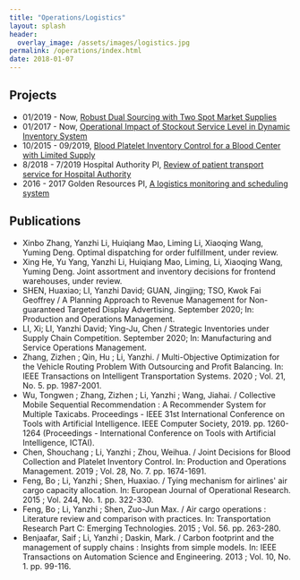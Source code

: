 ```yaml
---
title: "Operations/Logistics"
layout: splash
header:
  overlay_image: /assets/images/logistics.jpg
permalink: /operations/index.html
date: 2018-01-07
---
```


## Projects

- 01/2019 - Now, [Robust Dual Sourcing with Two Spot Market Supplies]({{'/projects/robust-dual-sourcing-with-two-spot-market-supplies/'|relative_url}})
- 01/2017 - Now, [Operational Impact of Stockout Service Level in Dynamic Inventory System]({{'/projects/operational-impact-of-stockout-service-level-in-dynamic-inventory-system/'|relative_url}})
- 10/2015 - 09/2019, [Blood Platelet Inventory Control for a Blood Center with Limited Supply]({{'/projects/blood-platelet-inventory-control-for-a-blood-center-with-limited-supply/'|relative_url}})
- 8/2018 - 7/2019 Hospital Authority PI, [Review of patient transport service for Hospital Authority]({{'/projects/review-of-patient-transport-service-for-hospital-authority/'|relative_url}})
- 2016 - 2017 Golden Resources PI, [A logistics monitoring and scheduling system]({{'/projects/grds/'|relative_url}})

## Publications
- Xinbo Zhang, Yanzhi Li, Huiqiang Mao, Liming Li, Xiaoqing Wang, Yuming Deng. Optimal dispatching for order fulfillment, under review.
- Xing He, Yu Yang, Yanzhi Li, Huiqiang Mao, Liming, Li, Xiaoqing Wang, Yuming Deng. Joint assortment and inventory decisions for frontend warehouses, under review.
- SHEN, Huaxiao; LI, Yanzhi David; GUAN, Jingjing; TSO, Kwok Fai Geoffrey / A Planning Approach to Revenue Management for Non-guaranteed Targeted Display Advertising. September 2020; In: Production and Operations Management.
- LI, Xi; LI, Yanzhi David; Ying-Ju, Chen / Strategic Inventories under Supply Chain Competition. September 2020; In: Manufacturing and Service Operations Management.
- Zhang, Zizhen ; Qin, Hu ; Li, Yanzhi. / Multi-Objective Optimization for the Vehicle Routing Problem With Outsourcing and Profit Balancing. In: IEEE Transactions on Intelligent Transportation Systems. 2020 ; Vol. 21, No. 5. pp. 1987-2001.
- Wu, Tongwen ; Zhang, Zizhen ; Li, Yanzhi ; Wang, Jiahai. / Collective Mobile Sequential Recommendation : A Recommender System for Multiple Taxicabs. Proceedings - IEEE 31st International Conference on Tools with Artificial Intelligence. IEEE Computer Society, 2019. pp. 1260-1264 (Proceedings - International Conference on Tools with Artificial Intelligence, ICTAI).
- Chen, Shouchang ; Li, Yanzhi ; Zhou, Weihua. / Joint Decisions for Blood Collection and Platelet Inventory Control. In: Production and Operations Management. 2019 ; Vol. 28, No. 7. pp. 1674-1691.
- Feng, Bo ; Li, Yanzhi ; Shen, Huaxiao. / Tying mechanism for airlines' air cargo capacity allocation. In: European Journal of Operational Research. 2015 ; Vol. 244, No. 1. pp. 322-330.
- Feng, Bo ; Li, Yanzhi ; Shen, Zuo-Jun Max. / Air cargo operations : Literature review and comparison with practices. In: Transportation Research Part C: Emerging Technologies. 2015 ; Vol. 56. pp. 263-280.
- Benjaafar, Saif ; Li, Yanzhi ; Daskin, Mark. / Carbon footprint and the management of supply chains : Insights from simple models. In: IEEE Transactions on Automation Science and Engineering. 2013 ; Vol. 10, No. 1. pp. 99-116.
